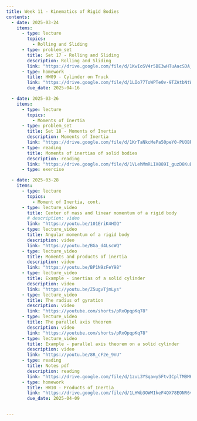 ```yaml
---
title: Week 11 - Kinematics of Rigid Bodies
contents:
  - date: 2025-03-24
    items:
      - type: lecture
        topics:
          - Rolling and Sliding
      - type: problem_set
        title: Set 17 - Rolling and Sliding
        description: Rolling and Sliding
        link: "https://drive.google.com/file/d/1KwIoSV4r5BE3wHTuAacSDA_edLuWJ51w/view?usp=sharing"
      - type: homework
        title: HW09 - Cylinder on Truck
        link: "https://drive.google.com/file/d/1LIo77ToWPTe0v-9TZAtbNtWj-qZ_2WuG/view?usp=sharing"
        due_date: 2025-04-16

  - date: 2025-03-26
    items:
      - type: lecture
        topics:
          - Moments of Inertia
      - type: problem_set
        title: Set 18 - Moments of Inertia
        description: Moments of Inertia
        link: "https://drive.google.com/file/d/1KrTaNkcMePa50peY0-PUOBRNzSfpEStg/view?usp=sharing"
      - type: reading
        title: Moments of inertias of solid bodies
        description: reading
        link: "https://drive.google.com/file/d/1VLehMmRLIX889I_guzD8KuBhcXcyWkW_/view?usp=sharing"
      - type: exercise

  - date: 2025-03-28
    items:
      - type: lecture
        topics:
          - Moment of Inertia, cont.
      - type: lecture_video
        title: Center of mass and linear momentum of a rigid body
        # description: video
        link: "https://youtu.be/101EriK4HIQ"
      - type: lecture_video
        title: Angular momentum of a rigid body
        description: video
        link: "https://youtu.be/BGa_d4LscWQ"
      - type: lecture_video
        title: Moments and products of inertia
        description: video
        link: "https://youtu.be/BP1N9zFeY98"
      - type: lecture_video
        title: Example - inertias of a solid cylinder
        description: video
        link: "https://youtu.be/Z5ugvTjmLys"
      - type: lecture_video
        title: The radius of gyration
        description: video
        link: "https://youtube.com/shorts/pRxOpqpKq78"
      - type: lecture_video
        title: The parallel axis theorem
        description: video
        link: "https://youtube.com/shorts/pRxOpqpKq78"
      - type: lecture_video
        title: Example - parallel axis theorem on a solid cylinder
        description: video
        link: "https://youtu.be/8R_cF2e_9nU"
      - type: reading
        title: Notes pdf
        description: reading
        link: "https://drive.google.com/file/d/1zuL3YSqawy5FtvICplTMBMHMxdpmpIBx/view?usp=sharing"
      - type: homework
        title: HW10 - Products of Inertia
        link: "https://drive.google.com/file/d/1LHWb3OWMIkeF4QX78EONR6v5vppMeuRO/view?usp=sharing"
        due_date: 2025-04-09
      

---
```

